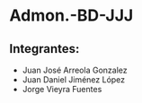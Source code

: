 # Admon.-BD-JJJ
## Integrantes:
- Juan José Arreola Gonzalez
- Juan Daniel Jiménez López
- Jorge Vieyra Fuentes
